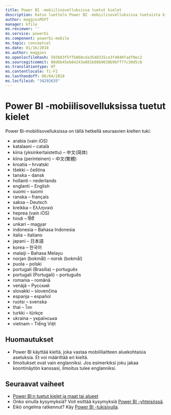 ```yaml
---
title: Power BI -mobiilisovelluksissa tuetut kielet
description: Katso luettelo Power BI -mobiilisovelluksissa tuetuista kielistä.
author: maggiesMSFT
manager: kfile
ms.reviewer: ''
ms.service: powerbi
ms.component: powerbi-mobile
ms.topic: conceptual
ms.date: 01/16/2018
ms.author: maggies
ms.openlocfilehash: 593b83f5ffb868cda3548315ce3f4840fadf0ec2
ms.sourcegitcommit: 80d6b45eb84243e801b60b9038b9bff77c30d5c8
ms.translationtype: HT
ms.contentlocale: fi-FI
ms.lasthandoff: 06/04/2018
ms.locfileid: "34292635"
---
```

# <a name="supported-languages-in-the-power-bi-mobile-apps"></a>Power BI -mobiilisovelluksissa tuetut kielet
Power Bi-mobiilisovelluksissa on tällä hetkellä seuraavien kielten tuki:

* arabia (vain iOS)
* katalaani – català
* kiina (yksinkertaistettu) – 中文(简体)
* kiina (perinteinen) – 中文(繁體)
* kroatia – hrvatski
* tšekki – čeština
* tanska – dansk
* hollanti – nederlands
* englanti – English
* suomi – suomi
* ranska – français
* saksa – Deutsch
* kreikka – Ελληνικά
* heprea (vain iOS)
* hindi – हिंदी
* unkari – magyar
* indonesia – Bahasa Indonesia
* italia – italiano
* japani – 日本語
* korea – 한국어
* malaiji – Bahasa Melayu
* norjan (bokmål) – norsk (bokmål)
* puola – polski
* portugali (Brasilia) – português
* portugali (Portugali) – português
* romania – română
* venäjä – Русский
* slovakki – slovenčina
* espanja – español
* ruotsi – svenska
* thai – ไทย
* turkki – türkçe
* ukraina – українська
* vietnam – Tiếng Việt

## <a name="notes"></a>Huomautukset
* Power BI käyttää kieltä, joka vastaa mobiililaitteen aluekohtaisia asetuksia. Et voi määrittää eri kieltä.
* Ilmoitukset ovat vain englanniksi. Jos esimerkiksi joku jakaa koontinäytön kanssasi, ilmoitus tulee englanniksi. 

## <a name="next-steps"></a>Seuraavat vaiheet
* [Power BI:n tuetut kielet ja maat tai alueet](supported-languages-countries-regions.md)
* Onko sinulla kysymyksiä? Voit esittää kysymyksiä [Power BI -yhteisössä](http://community.powerbi.com/).
* Eikö ongelma ratkennut? Käy [Power BI -tukisivulla](https://powerbi.microsoft.com/support/).

